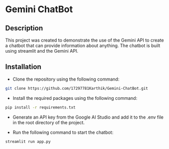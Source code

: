 # Gemini ChatBot## DescriptionThis project was created to demonstrate the use of the Gemini API to create a chatbot that can provide information about anything. The chatbot is built using streamlit and the Gemini API.## Installation* Clone the repository using the following command:```bashgit clone https://github.com/17297781Karthik/Gemini-ChatBot.git```* Install the required packages using the following command:```bashpip install -r requirements.txt```* Generate an API key from the Google AI Studio and add it to the .env file in the root directory of the project.* Run the following command to start the chatbot:```bashstreamlit run app.py```